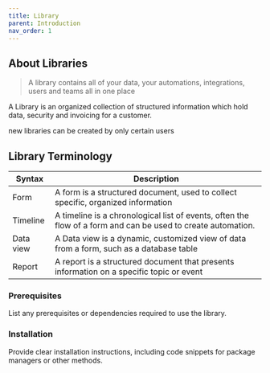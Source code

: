 ```yaml
---
title: Library
parent: Introduction
nav_order: 1
---
```


## About Libraries

> A library contains all of your data, your automations, integrations, users and teams all in one place

A Library is an organized collection of structured information which hold data, security and invoicing for a customer.

new libraries can be created by only certain users

## Library Terminology

| Syntax | Description |
| --- | ----------- |
| Form | A form is a structured document, used to collect specific, organized information|
| Timeline | A timeline is a chronological list of events, often the flow of a form and can be used to create automation.  |
| Data view | A Data view is a dynamic, customized view of data from a form, such as a database table  |
| Report | A report is a structured document that presents information on a specific topic or event  |

### Prerequisites

List any prerequisites or dependencies required to use the library.

### Installation

Provide clear installation instructions, including code snippets for package managers or other methods.